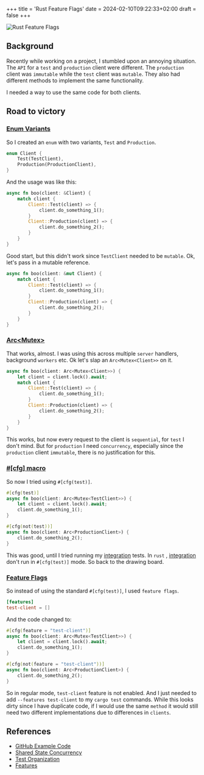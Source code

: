 +++
title = 'Rust Feature Flags'
date = 2024-02-10T09:22:33+02:00
draft = false
+++

![Rust Feature Flags](https://imagedelivery.net/3RKw_J_fJQ_4KpJP3_YgXA/884d21a8-f178-42bc-b313-3def88a8b100/public)

## Background

Recently while working on a project, I stumbled upon an annoying situation.
The `API` for a `test` and `production` client were different.
The `production` client was `immutable` while the `test` client was `mutable`.
They also had different methods to implement the same functionality.

I needed a way to use the same code for both clients.

## Road to victory

### [Enum Variants](https://doc.rust-lang.org/reference/items/enumerations.html)

So I created an `enum` with two variants, `Test` and `Production`.

```rust
enum Client {
    Test(TestClient),
    Production(ProductionClient),
}
```

And the usage was like this:

```rust
async fn boo(client: &Client) {
    match client {
        Client::Test(client) => {
            client.do_something_1();
        }
        Client::Production(client) => {
            client.do_something_2();
        }
    }
}
```

Good start, but this didn't work since `TestClient` needed to be `mutable`.
Ok, let's pass in a mutable reference.

```rust
async fn boo(client: &mut Client) {
    match client {
        Client::Test(client) => {
            client.do_something_1();
        }
        Client::Production(client) => {
            client.do_something_2();
        }
    }
}
```

### [Arc<Mutex<T>>](https://doc.rust-lang.org/book/ch16-03-shared-state.html)

That works, almost. I was using this across multiple `server` handlers, background `workers` etc.
Ok let's slap an `Arc<Mutex<Client>>` on it.

```rust
async fn boo(client: Arc<Mutex<Client>>) {
    let client = client.lock().await;
    match client {
        Client::Test(client) => {
            client.do_something_1();
        }
        Client::Production(client) => {
            client.do_something_2();
        }
    }
}
```

This works, but now every request to the client is `sequential`, for `test` I don't mind.
But for `production` I need `concurrency`, especially since the `production` client `immutable`, there is no
justification for this.

### [#[cfg] macro](https://doc.rust-lang.org/book/ch11-03-test-organization.html)

So now I tried using `#[cfg(test)]`.

```rust
#[cfg(test)]
async fn boo(client: Arc<Mutex<TestClient>>) {
    let client = client.lock().await;
    client.do_something_1();
}

#[cfg(not(test))]
async fn boo(client: Arc<ProductionClient>) {
    client.do_something_2();
}
```

This was good, until I tried running
my [integration](https://doc.rust-lang.org/book/ch11-03-test-organization.html#integration-tests) tests.
In `rust` , [integration](https://doc.rust-lang.org/book/ch11-03-test-organization.html#integration-tests) don't run
in `#[cfg(test)]` mode.
So back to the drawing board.

### [Feature Flags](https://doc.rust-lang.org/cargo/reference/features.html)

So instead of using the standard `#[cfg(test)]`, I used `feature flags`.

```toml
[features]
test-client = []
```

And the code changed to:

```rust
#[cfg(feature = "test-client")]
async fn boo(client: Arc<Mutex<TestClient>>) {
    let client = client.lock().await;
    client.do_something_1();
}

#[cfg(not(feature = "test-client"))]
async fn boo(client: Arc<ProductionClient>) {
    client.do_something_2();
}
```

So in regular mode, `test-client` feature is not enabled.
And I just needed to add `--features test-client` to my `cargo test` commands.
While this looks dirty since I have duplicate code, if I would use the same `method`
it would still need two different implementations due to differences in `clients`.

## References

* [GitHub Example Code](https://github.com/ohaddahan/tech-tapas/tree/master/examlpes/cfg-features/src/main.rs)
* [Shared State Concurrency](https://doc.rust-lang.org/book/ch16-03-shared-state.html#shared-state-concurrency)
* [Test Organization](https://doc.rust-lang.org/book/ch11-03-test-organization.html#test-organization)
* [Features](https://doc.rust-lang.org/cargo/reference/features.html)